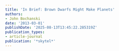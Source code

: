 ```yaml
---
title: 'In Brief: Brown Dwarfs Might Make Planets'
authors:
- John Bochanski
date: '2013-03-01'
publishDate: '2025-08-13T13:45:22.285319Z'
publication_types:
- article-journal
publication: '*skytel*'
---
```

